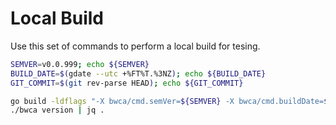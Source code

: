# Local Build

Use this set of commands to perform a local build for tesing.

```bash
SEMVER=v0.0.999; echo ${SEMVER}
BUILD_DATE=$(gdate --utc +%FT%T.%3NZ); echo ${BUILD_DATE}
GIT_COMMIT=$(git rev-parse HEAD); echo ${GIT_COMMIT}

go build -ldflags "-X bwca/cmd.semVer=${SEMVER} -X bwca/cmd.buildDate=${BUILD_DATE} -X bwca/cmd.gitCommit=${GIT_COMMIT} -X bwca/cmd.gitRef=/refs/tags/${SEMVER}" && \
./bwca version | jq .
```

